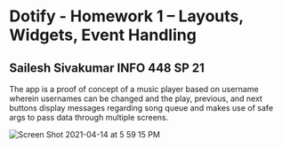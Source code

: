 # Dotify - Homework 1 – Layouts, Widgets, Event Handling

## Sailesh Sivakumar INFO 448 SP 21

The app is a proof of concept of a music player based on username wherein usernames can be changed and the play, previous, and next buttons display messages regarding song queue and makes use of safe args to pass data through multiple screens.


![Screen Shot 2021-04-14 at 5 59 15 PM](https://user-images.githubusercontent.com/32437884/114798857-33142b80-9d4b-11eb-8431-2fd95cc8f2e0.png)
